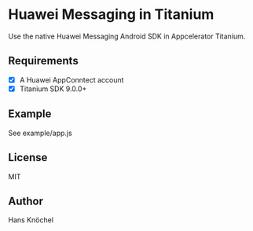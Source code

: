 # Huawei Messaging in Titanium

Use the native Huawei Messaging Android SDK in Appcelerator Titanium.

## Requirements

- [x] A Huawei AppConntect account
- [x] Titanium SDK 9.0.0+

## Example

See example/app.js

## License

MIT

## Author

Hans Knöchel